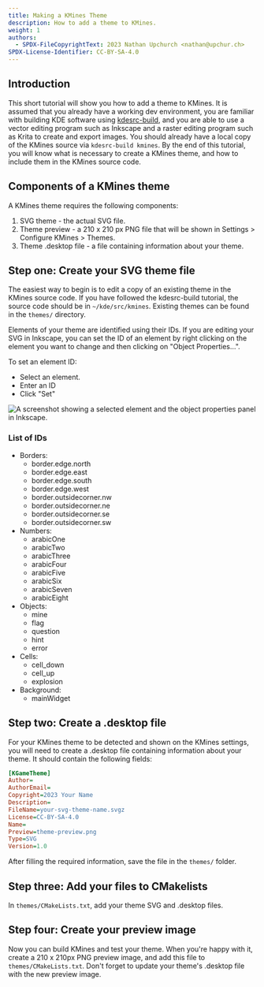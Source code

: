 ```yaml
---
title: Making a KMines Theme
description: How to add a theme to KMines.
weight: 1
authors:
  - SPDX-FileCopyrightText: 2023 Nathan Upchurch <nathan@upchur.ch>
SPDX-License-Identifier: CC-BY-SA-4.0
---
```

## Introduction
This short tutorial will show you how to add a theme to KMines. It is assumed that you already have a working dev environment, you are familiar with building KDE software using [kdesrc-build](https://community.kde.org/Get_Involved/development/Build_software_with_kdesrc-build), and you are able to use a vector editing program such as Inkscape and a raster editing program such as Krita to create and export images. You should already have a local copy of the KMines source via `kdesrc-build kmines`. By the end of this tutorial, you will know what is necessary to create a KMines theme, and how to include them in the KMines source code.

## Components of a KMines theme
A KMines theme requires the following components:

1. SVG theme - the actual SVG file.
2. Theme preview - a 210 x 210 px PNG file that will be shown in Settings > Configure KMines > Themes.
3. Theme .desktop file - a file containing information about your theme.


## Step one: Create your SVG theme file
The easiest way to begin is to edit a copy of an existing theme in the KMines source code. If you have followed the kdesrc-build tutorial, the source code should be in `~/kde/src/kmines`. Existing themes can be found in the `themes/` directory.

Elements of your theme are identified using their IDs. If you are editing your SVG in Inkscape, you can set the ID of an element by right clicking on the element you want to change and then clicking on "Object Properties…".

To set an element ID:
* Select an element.
* Enter an ID
* Click "Set"

![A screenshot showing a selected element and the object properties panel in Inkscape.](ID.png)

### List of IDs
* Borders:
    * border.edge.north
    * border.edge.east
    * border.edge.south
    * border.edge.west
    * border.outsidecorner.nw
    * border.outsidecorner.ne
    * border.outsidecorner.se
    * border.outsidecorner.sw
* Numbers:
    * arabicOne
    * arabicTwo
    * arabicThree
    * arabicFour
    * arabicFive
    * arabicSix
    * arabicSeven
    * arabicEight
* Objects:
    * mine
    * flag
    * question
    * hint
    * error
* Cells:
    * cell_down
    * cell_up
    * explosion
* Background:
    * mainWidget


## Step two: Create a .desktop file
For your KMines theme to be detected and shown on the KMines settings, you will need to create a .desktop file containing information about your theme. It should contain the following fields:

```ini
[KGameTheme]
Author=
AuthorEmail=
Copyright=2023 Your Name
Description=
FileName=your-svg-theme-name.svgz
License=CC-BY-SA-4.0
Name=
Preview=theme-preview.png
Type=SVG
Version=1.0
```

After filling the required information, save the file in the `themes/` folder.


## Step three: Add your files to CMakelists
In `themes/CMakeLists.txt`, add your theme SVG and .desktop files.

## Step four: Create your preview image
Now you can build KMines and test your theme. When you're happy with it, create a 210 x 210px PNG preview image, and add this file to `themes/CMakeLists.txt`. Don't forget to update your theme's .desktop file with the new preview image.
